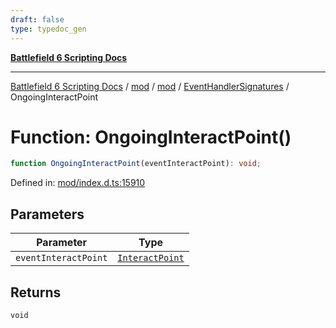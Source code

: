 ```yaml
---
draft: false
type: typedoc_gen
---
```


[**Battlefield 6 Scripting Docs**](../../../../_index.md)

***

[Battlefield 6 Scripting Docs](../../../../_index.md) / [mod](../../../_index.md) / [mod](../../_index.md) / [EventHandlerSignatures](../_index.md) / OngoingInteractPoint

# Function: OngoingInteractPoint()

```ts
function OngoingInteractPoint(eventInteractPoint): void;
```

Defined in: [mod/index.d.ts:15910](https://github.com/battlefield-portal-community/portal-docs/blob/ff09b2690670f74de7e97198022e5a97ff1161ff/generators/santiago/mod/index.d.ts#L15910)

## Parameters

| Parameter | Type |
| ------ | ------ |
| `eventInteractPoint` | [`InteractPoint`](../../InteractPoint/_index.md) |

## Returns

`void`
